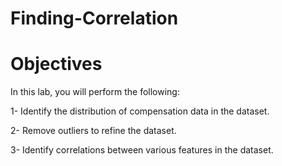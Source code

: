 # Finding-Correlation

# Objectives 

In this lab, you will perform the following:  

1- Identify the distribution of compensation data in the dataset.  

2- Remove outliers to refine the dataset.  

3- Identify correlations between various features in the dataset.
